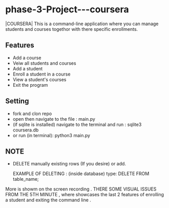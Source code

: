 # phase-3-Project---coursera

|COURSERA|
This is a command-line application where you can manage students and courses togethor with there specific enrollments.

## Features

- Add a course
- Veiw all students and courses
- Add a student
- Enroll a student in a course
- View a student's courses
- Exit the program

##  Setting

- fork and clon repo
- open then navigate to the file : main.py
- (if sqlite is installed) navigate to the terminal and run : sqlite3 coursera.db
- or run (in terminal): python3 main.py

## NOTE
- DELETE manually existing rows (If you desire) or add.

  EXAMPLE OF DELETING : (inside database) type: DELETE FROM table_name;



More is showm on the screen recording .
THERE SOME VISUAL ISSUES FROM THE 5TH MINUTE , where showcases the last 2 features of enrolling a student and exiting the command line .

